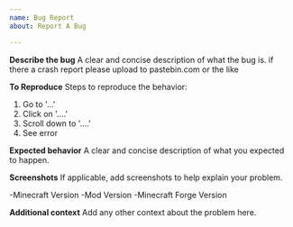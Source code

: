 ```yaml
---
name: Bug Report
about: Report A Bug

---
```


**Describe the bug**
A clear and concise description of what the bug is. if there a crash report please upload to pastebin.com or the like 

**To Reproduce**
Steps to reproduce the behavior:
1. Go to '...'
2. Click on '....'
3. Scroll down to '....'
4. See error

**Expected behavior**
A clear and concise description of what you expected to happen.

**Screenshots**
If applicable, add screenshots to help explain your problem.

-Minecraft Version
-Mod Version 
-Minecraft Forge Version



**Additional context**
Add any other context about the problem here.
